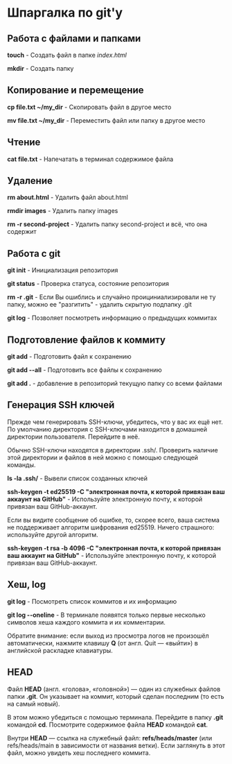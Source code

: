 # Шпаргалка по git'у

Работа с файлами и папками
------

**touch** - Создать файл в папке _index.html_

**mkdir** - Создать папку


Копирование и перемещение
------

**cp file.txt ~/my_dir** - Скопировать файл в другое место

**mv file.txt ~/my_dir** - Переместить файл или папку в другое место


Чтение
------

**cat file.txt** - Напечатать в терминал содержимое файла


Удаление
------

**rm about.html** - Удалить файл about.html

**rmdir images** - Удалить папку images

**rm -r second-project** - Удалить папку second-project и всё, что она содержит


Работа с git
------

**git init** - Инициализация репозитория

**git status** - Проверка статуса, состояние репозитория

**rm -r .git** - Если Вы ошиблись и случайно проициниализировали не ту папку, можно ее "разгитить" - удалить скрытую подпапку .git

**git log** - Позволяет посмотреть информацию о предыдущих коммитах


Подготовление файлов к коммиту
------

**git add** - Подготовить файл к сохранению

**git add --all** - Подготовить все файлы к сохранению

**git add .** - добавление в репозиторий текущую папку со всеми файлами


Генерация SSH ключей
------

Прежде чем генерировать SSH-ключи, убедитесь, что у вас их ещё нет. По умолчанию директория с SSH-ключами находится в домашней директории пользователя. Перейдите в неё.

Обычно SSH-ключи находятся в директории .ssh/. Проверить наличие этой директории и файлов в ней можно с помощью следующей команды.

**ls -la .ssh/** - Вывели список созданных ключей 

**ssh-keygen -t ed25519 -C "электронная почта, к которой привязан ваш аккаунт на GitHub"** - Используйте электронную почту, к которой привязан ваш GitHub-аккаунт.

Если вы видите сообщение об ошибке, то, скорее всего, ваша система не поддерживает алгоритм шифрования ed25519. Ничего страшного: используйте другой алгоритм.

**ssh-keygen -t rsa -b 4096 -C "электронная почта, к которой привязан ваш аккаунт на GitHub"** - Используйте электронную почту, к которой привязан ваш GitHub-аккаунт.


Хеш, log
------

**git log** - Посмотреть список коммитов и их информацию

**git log --oneline** - В терминале появятся только первые несколько символов хеша каждого коммита и их комментарии.

Обратите внимание: если выход из просмотра логов не произошёл автоматически, нажмите клавишу **Q** (от англ. Quit — «выйти») в английской раскладке клавиатуры.


HEAD
------

Файл **HEAD** (англ. «голова», «головной») — один из служебных файлов папки **.git**. Он указывает на коммит, который сделан последним (то есть на самый новый).

В этом можно убедиться с помощью терминала. Перейдите в папку **.git** командой **cd**. Посмотрите содержимое файла **HEAD** командой **cat**.

Внутри **HEAD** — ссылка на служебный файл: **refs/heads/master** (или refs/heads/main в зависимости от названия ветки). Если заглянуть в этот файл, можно увидеть хеш последнего коммита.

